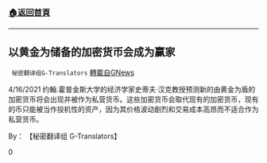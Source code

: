 ###  [:house:返回首頁](https://github.com/ourhimalayas/txt)
---

## 以黄金为储备的加密货币会成为赢家
` 秘密翻译组G-Translators` [轉載自GNews](https://gnews.org/zh-hans/1108850/)

4/16/2021 约翰.霍普金斯大学的经济学家史蒂夫·汉克教授预测新的由黄金为盾的加密货币将会出现并被作为私营货币。这些加密货币会取代现有的加密货币，现有的币只能被当作投机性的资产，因为其价格波动剧烈和交易成本高昂而不适合作为私营货币。

By： 【秘密翻译组 G-Translators】



0
